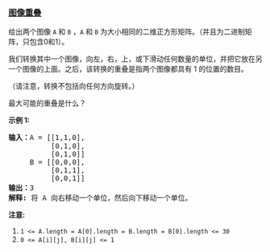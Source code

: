 ### [图像重叠](https://leetcode-cn.com/problems/image-overlap)

<p>给出两个图像 <code>A</code> 和 <code>B</code>&nbsp;，<code>A</code> 和 <code>B</code>&nbsp;为大小相同的二维正方形矩阵。（并且为二进制矩阵，只包含0和1）。</p>

<p>我们转换其中一个图像，向左，右，上，或下滑动任何数量的单位，并把它放在另一个图像的上面。之后，该转换的重叠是指两个图像都具有 1 的位置的数目。</p>

<p>（请注意，转换不包括向任何方向旋转。）</p>

<p>最大可能的重叠是什么？</p>

<p><strong>示例 1:</strong></p>

<pre><strong>输入：</strong>A = [[1,1,0],
          [0,1,0],
&nbsp;         [0,1,0]]
&nbsp;    B = [[0,0,0],
&nbsp;         [0,1,1],
&nbsp;         [0,0,1]]
<strong>输出：</strong>3
<strong>解释:</strong> 将 A 向右移动一个单位，然后向下移动一个单位。</pre>

<p><strong>注意:</strong>&nbsp;</p>

<ol>
	<li><code>1 &lt;= A.length = A[0].length = B.length = B[0].length &lt;= 30</code></li>
	<li><code>0 &lt;=&nbsp;A[i][j], B[i][j] &lt;= 1</code></li>
</ol>
